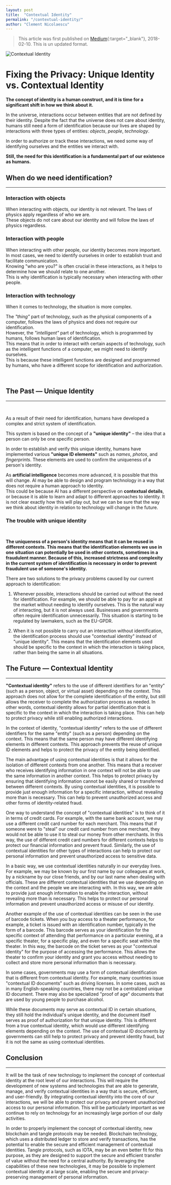 ```yaml
---
layout: post
title:  "Contextual Identity"
permalink: "/contextual-identity/"
author: "Clement Nicolaescu"
---
```


>
> This article was first published on [Medium](https://medium.com/hackernoon/contextual-identity-fixing-the-privacy-a40ea7ce6b32){:target="_blank"}, 2018-02-10. This is un updated format.

![Contextual Identity](/images/posts/contextual_identity_picture.webp)


# Fixing the Privacy: Unique Identity vs. Contextual Identity


**The concept of identity is a human construct, and it is time for a significant shift in how we think about it.**

In the universe, interactions occur between entities that are not defined by their identity.
Despite the fact that the universe does not care about identity, humans still need a form of identification because our lives are shaped by interactions with three types of entities: *objects*, *people*, *technology*. 

In order to authorize or track these interactions, we need some way of identifying ourselves and the entities we interact with.   

**Still, the need for this identification is a fundamental part of our existence as humans.**



## When do we need identification?

----------

### Interaction with objects

When interacting with objects, our identity is not relevant. The laws of physics apply regardless of who we are.      
These objects do not care about our identity and will follow the laws of physics regardless.

### Interaction with people

When interacting with other people, our identity becomes more important. In most cases, we need to identify ourselves in order to establish trust and facilitate communication.    
Knowing "who are you?" is often crucial in these interactions, as it helps to determine how we should relate to one another.    
This is why identification is typically necessary when interacting with other people.


### Interaction with technology

When it comes to technology, the situation is more complex.    

The *"thing"* part of technology, such as the physical components of a computer, follows the laws of physics and does not require our identification.     
However, the *"intelligent"* part of technology, which is programmed by humans, follows human laws of identification.    
This means that in order to interact with certain aspects of technology, such as the intelligent functions of a computer, we might need to identify ourselves.   
This is because these intelligent functions are designed and programmed by humans, who have a different scope for identification and authorization.


&nbsp;
&nbsp;

## The Past — Unique Identity

----------
&nbsp;

As a result of their need for identification, humans have developed a complex and strict system of identification.    

This system is based on the concept of a **"unique identity"** – the idea that a person can only be one specific person.     

In order to establish and verify this unique identity, humans have implemented various **"unique ID elements"** such as *names*, *photos*, and *fingerprints*. These elements are used to confirm the uniqueness of a person's identity.   

As **artificial intelligence** becomes more advanced, it is possible that this will change. AI may be able to design and program technology in a way that does not require a human approach to identity.   
This could be because AI has a different perspective on **contextual details**, or because it is able to learn and adapt to different approaches to identity. It is not clear exactly how this will play out, but we can be sure that the way we think about identity in relation to technology will change in the future.


### The trouble with unique identity
&nbsp;


**The uniqueness of a person's identity means that it can be reused in different contexts. This means that the identification elements we use in one situation can potentially be used in other contexts, sometimes in a fraudulent manner. Because of this, increased strictness and complexity in the current system of identification is necessary in order to prevent fraudulent use of someone's identity.**


There are two solutions to the privacy problems caused by our current approach to identification:

1. Whenever possible, interactions should be carried out without the need for identification. For example, we should be able to pay for an apple at the market without needing to identify ourselves. This is the natural way of interacting, but it is not always used. Businesses and governments often require identification unnecessarily. This situation is starting to be regulated by lawmakers, such as the EU-GPDR.


2. When it is not possible to carry out an interaction without identification, the identification process should use "contextual identity" instead of "unique identity". This means that the identification elements used should be specific to the context in which the interaction is taking place, rather than being the same in all situations.


## The Future — Contextual Identity

----------


**"Contextual identity"** refers to the use of different identifiers for an "entity" (such as a person, object, or virtual asset) depending on the context. This approach does not allow for the complete identification of the entity, but still allows the receiver to complete the authorization process as needed. In other words, contextual identity allows for partial identification that is specific to the context in which the interaction is taking place. This can help to protect privacy while still enabling authorized interactions.

In the context of identity, "contextual identity" refers to the use of different identifiers for the same "entity" (such as a person) depending on the context. This means that the same person may have different identifying elements in different contexts. This approach prevents the reuse of unique ID elements and helps to protect the privacy of the entity being identified.



The main advantage of using contextual identities is that it allows for the isolation of different contexts from one another. This means that a receiver who receives identifying information in one context will not be able to use the same information in another context. This helps to protect privacy by ensuring that identifying information cannot be easily shared or transferred between different contexts. By using contextual identities, it is possible to provide just enough information for a specific interaction, without revealing more than is necessary. This can help to prevent unauthorized access and other forms of identity-related fraud.


One way to understand the concept of "contextual identities" is to think of it in terms of credit cards. For example, with the same bank account, we may use a different credit card number for each merchant. This means that if someone were to "steal" our credit card number from one merchant, they would not be able to use it to steal our money from other merchants. In this way, the use of different credit card numbers for different contexts helps to protect our financial information and prevent fraud. Similarly, the use of contextual identities for other types of interactions can help to protect our personal information and prevent unauthorized access to sensitive data.


In a basic way, we use contextual identities naturally in our everyday lives. For example, we may be known by our first name by our colleagues at work, by a nickname by our close friends, and by our last name when dealing with officials. These are different contextual identities that we use depending on the context and the people we are interacting with. In this way, we are able to provide just enough information to enable the interaction, without revealing more than is necessary. This helps to protect our personal information and prevent unauthorized access or misuse of our identity.


Another example of the use of contextual identities can be seen in the use of barcode tickets. When you buy access to a theater performance, for example, a ticket is issued with an identification number, typically in the form of a barcode. This barcode serves as your identification for the specific context of attending that performance on a particular evening, at a specific theater, for a specific play, and even for a specific seat within the theater. In this way, the barcode on the ticket serves as your "contextual identity" for the purpose of accessing the performance. This allows the theater to confirm your identity and grant you access without needing to collect and store more personal information than is necessary.


In some cases, governments may use a form of contextual identification that is different from contextual identity. For example, many countries issue "contextual ID documents" such as driving licenses. In some cases, such as in many English-speaking countries, there may not be a centralized unique ID document. There may also be specialized "proof of age" documents that are used by young people to purchase alcohol.

While these documents may serve as contextual ID in certain situations, they still hold the individual's unique identity, and the document itself serves as proof of authorization for that unique identity. This is different from a true contextual identity, which would use different identifying elements depending on the context. The use of contextual ID documents by governments can still help to protect privacy and prevent identity fraud, but it is not the same as using contextual identities.

## Conclusion

----------------

It will be the task of new technology to implement the concept of contextual identity at the root level of our interactions. This will require the development of new systems and technologies that are able to generate, manage, and verify contextual identities in a way that is secure, efficient, and user-friendly. By integrating contextual identity into the core of our interactions, we will be able to protect our privacy and prevent unauthorized access to our personal information. This will be particularly important as we continue to rely on technology for an increasingly large portion of our daily activities.


In order to properly implement the concept of contextual identity, new blockchain and tangle protocols may be needed. Blockchain technology, which uses a distributed ledger to store and verify transactions, has the potential to enable the secure and efficient management of contextual identities. Tangle protocols, such as IOTA, may be an even better fit for this purpose, as they are designed to support the secure and efficient transfer of value without the need for a central authority. By leveraging the capabilities of these new technologies, it may be possible to implement contextual identity at a large scale, enabling the secure and privacy-preserving management of personal information.
